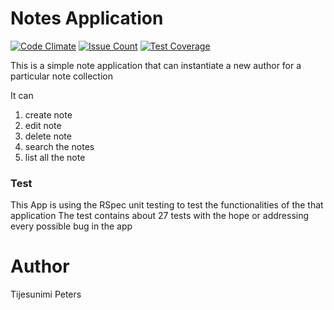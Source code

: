 # Notes Application
[![Code Climate](https://codeclimate.com/repos/56cb0382e6f1287c57007495/badges/b2a008a7244975a0c6b5/gpa.svg)](https://codeclimate.com/repos/56cb0382e6f1287c57007495/feed)
[![Issue Count](https://codeclimate.com/repos/56cb0382e6f1287c57007495/badges/b2a008a7244975a0c6b5/issue_count.svg)](https://codeclimate.com/repos/56cb0382e6f1287c57007495/feed)
[![Test Coverage](https://codeclimate.com/repos/56cb0382e6f1287c57007495/badges/b2a008a7244975a0c6b5/coverage.svg)](https://codeclimate.com/repos/56cb0382e6f1287c57007495/coverage)

This is a simple note application that can instantiate a new author for a particular note collection

It can 
  1. create note
  2. edit note
  3. delete note
  4. search the notes 
  5. list all the note
  
  
### Test
This App is using the RSpec unit testing to test the functionalities of the that application
The test contains about 27 tests with the hope or addressing every possible bug in the app

# Author 
Tijesunimi Peters

